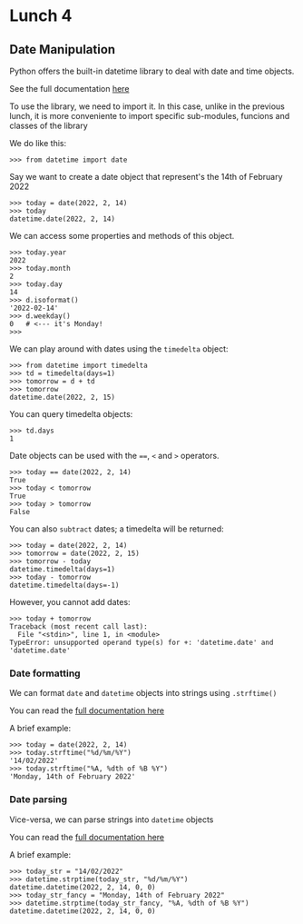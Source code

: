 # Lunch 4

## Date Manipulation

Python offers the built-in datetime library to deal with date and time objects.

See the full documentation [here](https://docs.python.org/3/library/datetime.html)

To use the library, we need to import it. In this case, unlike in the previous lunch,
it is more conveniente to import specific sub-modules, funcions and classes of the library

We do like this:

```shell
>>> from datetime import date
```

Say we want to create a date object that represent's the 14th of February 2022

```shell
>>> today = date(2022, 2, 14)
>>> today
datetime.date(2022, 2, 14)
```

We can access some properties and methods of this object.

```shell
>>> today.year
2022
>>> today.month
2
>>> today.day
14
>>> d.isoformat()
'2022-02-14'
>>> d.weekday()
0   # <--- it's Monday!
>>> 
```

We can play around with dates using the `timedelta` object:

```shell
>>> from datetime import timedelta
>>> td = timedelta(days=1)
>>> tomorrow = d + td
>>> tomorrow
datetime.date(2022, 2, 15)
```

You can query timedelta objects:

```shell
>>> td.days
1
```

Date objects can be used with the `==`, `<` and `>` operators.

```shell
>>> today == date(2022, 2, 14)
True
>>> today < tomorrow
True
>>> today > tomorrow
False
```

You can also `subtract` dates; a timedelta will be returned:

```shell
>>> today = date(2022, 2, 14)
>>> tomorrow = date(2022, 2, 15)
>>> tomorrow - today
datetime.timedelta(days=1)
>>> today - tomorrow
datetime.timedelta(days=-1)
```

However, you cannot add dates:

```shell
>>> today + tomorrow
Traceback (most recent call last):
  File "<stdin>", line 1, in <module>
TypeError: unsupported operand type(s) for +: 'datetime.date' and 'datetime.date'
```

### Date formatting
We can format `date` and `datetime` objects into strings using `.strftime()`

You can read the [full documentation here](https://docs.python.org/3/library/datetime.html#strftime-and-strptime-behavior)

A brief example:

```shell
>>> today = date(2022, 2, 14)
>>> today.strftime("%d/%m/%Y")
'14/02/2022'
>>> today.strftime("%A, %dth of %B %Y")
'Monday, 14th of February 2022'
```

### Date parsing
Vice-versa, we can parse strings into `datetime` objects

You can read the [full documentation here](https://docs.python.org/3/library/datetime.html#strftime-and-strptime-behavior)

A brief example:

```shell
>>> today_str = "14/02/2022"
>>> datetime.strptime(today_str, "%d/%m/%Y")
datetime.datetime(2022, 2, 14, 0, 0)
>>> today_str_fancy = "Monday, 14th of February 2022"
>>> datetime.strptime(today_str_fancy, "%A, %dth of %B %Y")
datetime.datetime(2022, 2, 14, 0, 0)
```